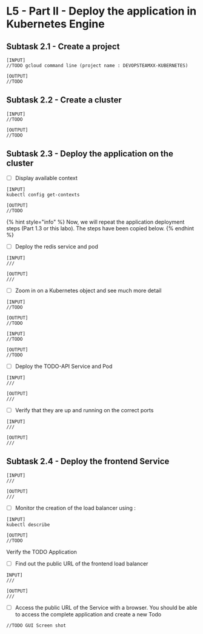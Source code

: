 # L5 - Part II - Deploy the application in Kubernetes Engine

## Subtask 2.1 - Create a project

```
[INPUT]
//TODO gcloud command line (project name : DEVOPSTEAMXX-KUBERNETES)

[OUTPUT]
//TODO
```

## Subtask 2.2 - Create a cluster

```
[INPUT]
//TODO

[OUTPUT]
//TODO
```

## Subtask 2.3 - Deploy the application on the cluster

* [ ] Display available context

```
[INPUT]
kubectl config get-contexts

[OUTPUT]
//TODO
```

{% hint style="info" %}
Now, we will repeat the application deployment steps (Part 1.3 or this labo). The steps have been copied below.
{% endhint %}

* [ ] Deploy the redis service and pod

```
[INPUT]
///

[OUTPUT]
///
```

* [ ] Zoom in on a Kubernetes object and see much more detail

```
[INPUT]
//TODO

[OUTPUT]
//TODO
```

```
[INPUT]
//TODO

[OUTPUT]
//TODO
```

* [ ] Deploy the TODO-API Service and Pod

```
[INPUT]
///

[OUTPUT]
///
```

* [ ] Verify that they are up and running on the correct ports

```
[INPUT]
///

[OUTPUT]
///
```

## Subtask 2.4 - Deploy the frontend Service

```
[INPUT]
///

[OUTPUT]
///
```

* [ ] Monitor the creation of the load balancer using :

```
[INPUT]
kubectl describe

[OUTPUT]
//TODO
```

Verify the TODO Application

* [ ] Find out the public URL of the frontend load balancer

```
INPUT]
///

[OUTPUT]
///
```

* [ ] Access the public URL of the Service with a browser. You should be able to access the complete application and create a new Todo

```
//TODO GUI Screen shot
```

